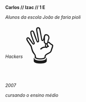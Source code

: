 <b>Carlos // Izac // 1 E</b>


<i>Alunos da escola João de faria pioli</i>


<i>Hackers</i> 
<span style='font-size:100px;'>&#128076;</span>

<i>2007</i>


<i>cursando o ensino médio</i>
